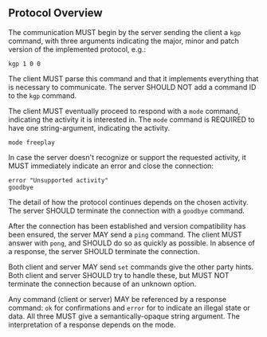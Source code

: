 Protocol Overview
-----------------

The communication MUST begin by the server sending the client a `kgp`
command, with three arguments indicating the major, minor and patch
version of the implemented protocol, e.g.:

	kgp 1 0 0
	
The client MUST parse this command and that it implements everything
that is necessary to communicate. The server SHOULD NOT add a command
ID to the `kgp` command.

The client MUST eventually proceed to respond with a `mode` command,
indicating the activity it is interested in. The `mode` command is
REQUIRED to have one string-argument, indicating the activity.

	mode freeplay

In case the server doesn't recognize or support the requested
activity, it MUST immediately indicate an error and close the
connection:

	error "Unsupported activity"
	goodbye

The detail of how the protocol continues depends on the chosen
activity. The server SHOULD terminate the connection with a `goodbye`
command.

After the connection has been established and version compatibility
has been ensured, the server MAY send a `ping` command. The
client MUST answer with `pong`, and SHOULD do so as quickly as
possible. In absence of a response, the server SHOULD terminate the
connection.

Both client and server MAY send `set` commands give the other party
hints. Both client and server SHOULD try to handle these, but MUST NOT
terminate the connection because of an unknown option.

Any command (client or server) MAY be referenced by a response
command: `ok` for confirmations and `error` for to indicate an illegal
state or data. All three MUST give a semantically-opaque string
argument. The interpretation of a response depends on the mode.
